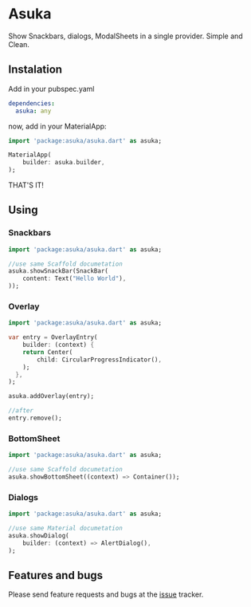 # Asuka

Show Snackbars, dialogs, ModalSheets in a single provider. Simple and Clean.

## Instalation

Add in your pubspec.yaml

```yaml
dependencies:
  asuka: any
```

now, add in your MaterialApp:

```dart
import 'package:asuka/asuka.dart' as asuka;

MaterialApp(
    builder: asuka.builder,
);

```

THAT'S IT!

## Using

### Snackbars

```dart
import 'package:asuka/asuka.dart' as asuka;

//use same Scaffold documetation
asuka.showSnackBar(SnackBar(
    content: Text("Hello World"),
));


```

### Overlay

```dart
import 'package:asuka/asuka.dart' as asuka;

var entry = OverlayEntry(
    builder: (context) {
    return Center(
        child: CircularProgressIndicator(),
    );
  },
);

asuka.addOverlay(entry);

//after
entry.remove();

```

### BottomSheet

```dart
import 'package:asuka/asuka.dart' as asuka;

//use same Scaffold documetation
asuka.showBottomSheet((context) => Container());

```

### Dialogs

```dart
import 'package:asuka/asuka.dart' as asuka;

//use same Material documetation
asuka.showDialog(
    builder: (context) => AlertDialog(),
);

```

## Features and bugs

Please send feature requests and bugs at the [issue](https://github.com/Flutterando/asuka/issues) tracker.
